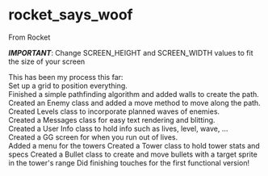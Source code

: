 # rocket_says_woof
From Rocket

***IMPORTANT***: Change SCREEN_HEIGHT and SCREEN_WIDTH values to fit the size of your screen

This has been my process this far:      
Set up a grid to position everything.  
Finished a simple pathfinding algorithm and added walls to create the path.  
Created an Enemy class and added a move method to move along the path.  
Created Levels class to incorporate planned waves of enemies.  
Created a Messages class for easy text rendering and blitting.  
Created a User Info class to hold info such as lives, level, wave, ...  
Created a GG screen for when you run out of lives.  
Added a menu for the towers
Created a Tower class to hold tower stats and specs
Created a Bullet class to create and move bullets with a target sprite in the tower's range
Did finishing touches for the first functional version!
